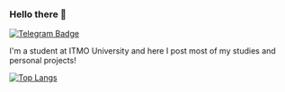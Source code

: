 ### Hello there 👋
[![Telegram Badge](https://img.shields.io/badge/-Telegram-0088cc?style=flat-square&labelColor=0088cc&logo=telegram&logoColor=white&link=https://t.me/albogatov)](https://t.me/albogatov)

I'm a student at ITMO University and here I post most of my studies and personal projects!

[![Top Langs](https://github-readme-stats.vercel.app/api/top-langs/?username=albogatov&hide=c)](https://github.com/anuraghazra/github-readme-stats)

